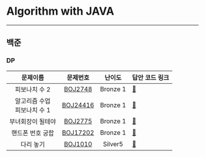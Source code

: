 # Algorithm with JAVA

------

## 백준
### DP
|         문제이름         |                       문제번호                        |   난이도    | 답안 코드 링크                                                                                                         |
|:--------------------:|:-------------------------------------------------:|:--------:|:-----------------------------------------------------------------------------------------------------------------|
|       피보나치 수 2       |  [BOJ2748](https://www.acmicpc.net/problem/2748)  | Bronze 1 | [🔗](https://github.com/HyunMok-Chung/algorithm-with-java/blob/main/src/main/java/boj/dp/basic/BOJ2748.java)     |
| 알고리즘 수업<br/>피보나치 수 1 | [BOJ24416](https://www.acmicpc.net/problem/24416) | Bronze 1 | [🔗](https://github.com/HyunMok-Chung/algorithm-with-java/blob/main/src/main/java/boj/dp/basic/BOJ2775.java)     |
|      부녀회장이 될테야       |  [BOJ2775](https://www.acmicpc.net/problem/2775)  | Bronze 1 | [🔗](https://github.com/HyunMok-Chung/algorithm-with-java/blob/main/src/main/java/boj/dp/basic/BOJ2775.java)     |
|      핸드폰 번호 궁합       | [BOJ17202](https://www.acmicpc.net/problem/17202) | Bronze 1 | [🔗](https://github.com/HyunMok-Chung/algorithm-with-java/blob/main/src/main/java/boj/dp/basic/BOJ17202.java)    |
|        다리 놓기         |  [BOJ1010](https://www.acmicpc.net/problem/1010)  | Silver5  | [🔗](https://github.com/HyunMok-Chung/algorithm-with-java/blob/main/src/main/java/boj/dp/silver/BOJ1010.java)    |

